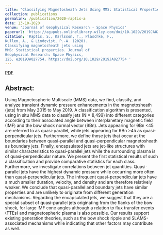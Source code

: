 ```yaml
---
title: "Classifying Magnetosheath Jets Using MMS: Statistical Properties"
collection: publications
permalink: /publication/2020-raptis-a
date: 13-10-2020
venue: 'Journal of Geophysical Research - Space Physics'
paperurl: 'https://agupubs.onlinelibrary.wiley.com/doi/10.1029/2019JA027754'
citation: 'Raptis, S., Karlsson, T., Plaschke, F.,
Kullen, A., & Lindqvist, P.-A. (2020).
Classifying magnetosheath jets using
MMS: Statistical properties. Journal of
Geophysical Research: Space Physics,
125, e2019JA027754. https://doi.org/10.1029/2019JA027754 '
---
```


[PDF](http://www.savvasraptis.github.io/files/papers/2020/2019JA027754.pdf)

Abstract:
------

Using Magnetospheric Multiscale (MMS) data, we find, classify, and analyze transient
dynamic pressure enhancements in the magnetosheath (jets) from May 2015 to May 2019. A classification
algorithm is presented, using in situ MMS data to classify jets (N = 8,499) into different categories
according to their associated angle between interplanetary magnetic field (IMF) and the bow shock normal
vector (θBn). Jets appearing for θBn <45 are referred to as quasi-parallel, while jets appearing for θBn >45 as
quasi-perpendicular jets. Furthermore, we define those jets that occur at the boundaries between
quasi-parallel and quasi-perpendicular magnetosheath as boundary jets. Finally, encapsulated jets are
jet-like structures with similar characteristics to quasi-parallel jets while the surrounding plasma is of
quasi-perpendicular nature. We present the first statistical results of such a classification and provide
comparative statistics for each class. Furthermore, we investigate correlations between jet quantities.
Quasi-parallel jets have the highest dynamic pressure while occurring more often than quasi-perpendicular
jets. The infrequent quasi-perpendicular jets have a much smaller duration, velocity, and density and are
therefore relatively weaker. We conclude that quasi-parallel and boundary jets have similar properties and
are unlikely to originate from different generation mechanisms. Regarding the encapsulated jets, we
suggest that they are a special subset of quasi-parallel jets originating from the flanks of the bow shock, for large IMF cone angles although a relation to flux transfer events (FTEs) and magnetospheric plasma is also
possible. Our results support existing generation theories, such as the bow shock ripple and
SLAMS-associated mechanisms while indicating that other factors may contribute as well.
